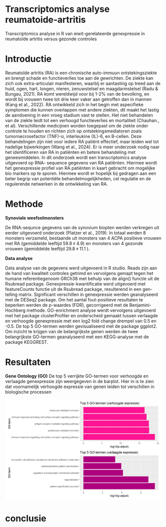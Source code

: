 # Transcriptomics analyse reumatoide-artritis
Transcriptomics analyse in R van eiwit-gerelateerde genexpressie in reumatoïde artritis versus gezonde controles

# Introductie
Reumatoïde artritis (RA) is een chronische auto-immuun ontstekingsziekte en brengt schade en functieverlies toe aan de gewrichten. De ziekte kan zich ook extra-articulair manifesteren, waarbij er aantasting op treed aan de huid, ogen, hart, longen, nieren, zenuwstelsel en maagdarmstelsel (Radu & Bungau, 2021). RA komt wereldwijd voor bij 1-2% van de bevolking, en wordt bij vrouwen twee tot drie keer vaker aan getroffen dan in mannen (Kang et al., 2022). RA ontwikkeld zich in het begin met aspecifieke symptomen die kunnen overlappen met andere ziekten, dit maakt het lastig de aandoening in een vroeg stadium vast te stellen. Het niet behandelen van de ziekte leidt tot een verhoogd functieverlies en mortaliteit (Chauhan., et al). Verschillende medicijnen worden toegepast om de ziekte onder controle te houden en richten zich op ontstekingsmediatoren zoals tumornecrosefactor (TNF)-α, interleukine (IL)-6, en B-cellen. Deze behandelingen zijn niet voor iedere RA patiënt effectief, maar leiden wel tot nadelige bijwerkingen (Wang et al., 2024). Er is meer onderzoek nodig naar het identificeren van RA in patiënten en betere behandeling met geneesmiddelen. In dit onderzoek wordt een transcriptomics analyse uitgevoerd op RNA- sequence gegevens van RA patiënten. Hiermee wordt het genexpressie profiel van RA patiënten in kaart gebracht om mogelijke bio markers op te sporen. Hiermee wordt er hopelijk bij gedragen aan een beter begrip van potentiële behandelmogelijkheden, cel regulatie en de regulerende netwerken in de ontwikkeling van RA.

# Methode
**Synoviale weefselmonsters**

De RNA-sequnce gegevens van de synovium biopten werden verkregen uit eerder uitgevoerd onderzoek (Platzer et al., 2019). In totaal werden 8 monsters verzameld, bestaande uit monsters van 4 ACPA positieve vrouwen met RA (gemiddelde leeftijd 59.8 ± 4.9) en monsters van 4 gezonde vrouwen (gemiddelde leeftijd 29.8 ± 11.1 ). 

**Data analyse**

Data analyse van de gegevens werd uitgevoerd in R studio. Reads zijn aan de hand van kwaliteit controles getrimd en vervolgens gemapt tegen het humane referentiegenoom GRCh38 met behulp van de align() functie uit de Rsubread package. Genexpressie-kwantificatie werd uitgevoerd met featureCounts functie uit de Rsubread package, resulterend in een gen-telling matrix. Significant verschillen in genexpressie werden geanalyseerd met de DESeq2 package. Om het aantal fout-positieve resultaten te beperken werden de p-waardes (FDR), gecorrigeerd met de Benjamini-Hochberg methode. GO-enrichment analyse werdt vervolgens uitgevoerd met het package clusterProfiler en onderscheid gemaakt tussen verlaagde en verhoogde genexpressie met een log2 fold change drempel van 0.5 en -0.5. De top 5 GO-termen werden gevisualiseerd met de package ggplot2. Om inzicht te krijgen van de belangrijkste genen werden de twee belangrijkste GO-termen geanalyseerd met een KEGG-analyse met de package KEGGREST.

# Resultaten 
**Gene Ontology (GO)**
De top 5 verrijkte GO-termen voor verhoogde en verlaagde genexpressie zijn weergegeven in de barplot. Hier in is te zien dat voornamelijk verhoogde expressie van genen leiden tot verschillen in biologische processen

<p align ="center">
<img src = "resultaten/go_termen.png" alt = "Beschrijving plaatje"
width = "600"/>
</p>


# conclusie 
